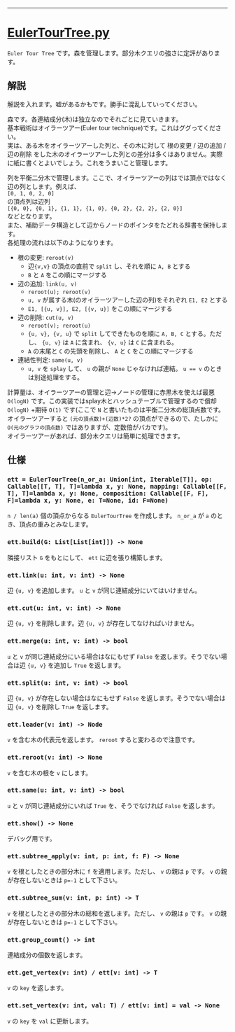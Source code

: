 _____

# [EulerTourTree.py](https://github.com/titanium-22/Library_py/blob/main/DataStructures/DynamicConnectivity/EulerTourTree.py)


`Euler Tour Tree` です。森を管理します。部分木クエリの強さに定評があります。

## 解説

解説を入れます。嘘があるかもです。勝手に混乱していってください。  

森です。各連結成分(木)は独立なのでそれごとに見ていきます。  
基本戦術はオイラーツアー(Euler tour technique)です。これはググってください。  
実は、ある木をオイラーツアーした列と、その木に対して 根の変更 / 辺の追加 / 辺の削除 をした木のオイラーツアーした列との差分は多くはありません。実際に紙に書くとよいでしょう。これをうまいこと管理します。  

列を平衡二分木で管理します。ここで、オイラーツアーの列はでは頂点ではなく辺の列とします。例えば、  
`[0, 1, 0, 2, 0]`  
の頂点列は辺列  
`[{0, 0}, {0, 1}, {1, 1}, {1, 0}, {0, 2}, {2, 2}, {2, 0}]`  
などとなります。  
また、補助データ構造として辺からノードのポインタをたどれる辞書を保持します。  
各処理の流れは以下のようになります。

- 根の変更: `reroot(v)`
  - 辺`{v,v}` の頂点の直前で `split` し、それを順に `A, B` とする
  - `B` と `A` をこの順にマージする
- 辺の追加: `link(u, v)`
  - `reroot(u); reroot(v)`
  - `u, v` が属する木(のオイラーツアーした辺の列)をそれぞれ `E1, E2` とする
  - `E1, [{u, v}], E2, [{v, u}]` をこの順にマージする
- 辺の削除: `cut(u, v)`
  - `reroot(v); reroot(u)`
  - `{u, v}, {v, u}` で `split` してできたものを順に `A, B, C` とする。ただし、 `{u, v}` は `A` に含まれ、 `{v, u}` は `C` に含まれる。
  - `A` の末尾と `C` の先頭を削除し、 `A` と `C` をこの順にマージする 
- 連結性判定: `same(u, v)`
  - `u, v` を `splay` して、 `u` の親が `None` じゃなければ連結。 `u == v` のときは別途処理をする。

計算量は、オイラーツアーの管理と辺→ノードの管理に赤黒木を使えば最悪 `O(logN)` です。この実装ではsplay木とハッシュテーブルで管理するので償却 `O(logN)` +期待 `O(1)` です(ここで `N` と書いたものは平衡二分木の総頂点数です。オイラーツアーすると `(元の頂点数)+(辺数)*2?` の頂点ができるので、たしかに `O(元のグラフの頂点数)` ではありますが、定数倍がバカです)。  
オイラーツアーがあれば、部分木クエリは簡単に処理できます。


## 仕様

### `ett = EulerTourTree(n_or_a: Union[int, Iterable[T]], op: Callable[[T, T], T]=lambda x, y: None, mapping: Callable[[F, T], T]=lambda x, y: None, composition: Callable[[F, F], F]=lambda x, y: None, e: T=None, id: F=None)`
`n / len(a)` 個の頂点からなる `EulerTourTree` を作成します。 `n_or_a` が `a` のとき、頂点の重みとみなします。

### `ett.build(G: List[List[int]]) -> None`
隣接リスト `G` をもとにして、 `ett` に辺を張り構築します。

### `ett.link(u: int, v: int) -> None`
辺 `{u, v}` を追加します。 `u` と `v` が同じ連結成分にいてはいけません。

### `ett.cut(u: int, v: int) -> None`
辺 `{u, v}` を削除します。辺 `{u, v}` が存在してなければいけません。

### `ett.merge(u: int, v: int) -> bool`
`u` と `v` が同じ連結成分にいる場合はなにもせず `False` を返します。そうでない場合は辺 `{u, v}` を追加し `True` を返します。

### `ett.split(u: int, v: int) -> bool`
辺 `{u, v}` が存在しない場合はなにもせず `False` を返します。そうでない場合は辺 `{u, v}` を削除し `True` を返します。

### `ett.leader(v: int) -> Node`
`v` を含む木の代表元を返します。 `reroot` すると変わるので注意です。

### `ett.reroot(v: int) -> None`
`v` を含む木の根を `v` にします。

### `ett.same(u: int, v: int) -> bool`
`u` と `v` が同じ連結成分にいれば `True` を、そうでなければ `False` を返します。

### `ett.show() -> None`
デバッグ用です。

### `ett.subtree_apply(v: int, p: int, f: F) -> None`
`v` を根としたときの部分木に `f` を適用します。ただし、 `v` の親は `p` です。 `v` の親が存在しないときは `p=-1` として下さい。

### `ett.subtree_sum(v: int, p: int) -> T`
`v` を根としたときの部分木の総和を返します。ただし、 `v` の親は `p` です。 `v` の親が存在しないときは `p=-1` として下さい。

### `ett.group_count() -> int`
連結成分の個数を返します。

### `ett.get_vertex(v: int) / ett[v: int] -> T`
`v` の `key` を返します。

### `ett.set_vertex(v: int, val: T) / ett[v: int] = val -> None`
`v` の `key` を `val` に更新します。

